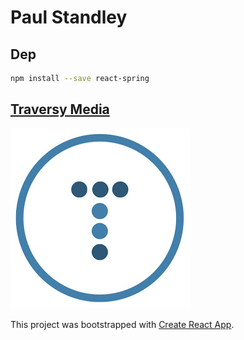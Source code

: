 # __**Paul Standley**__

## Dep

```BASH
npm install --save react-spring
```

## __[Traversy Media](https://www.youtube.com/watch?v=S8yn3-WpVV8&t=220s)__

![logo](./public/bradslogo.jpg)

This project was bootstrapped with [Create React App](https://github.com/facebook/create-react-app).